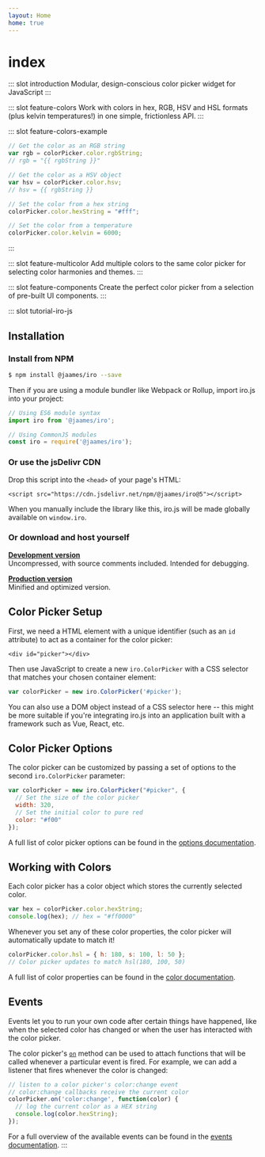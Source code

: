 ```yaml
---
layout: Home
home: true
---
```


# index

::: slot introduction Modular, design-conscious color picker widget for JavaScript :::

::: slot feature-colors Work with colors in hex, RGB, HSV and HSL formats \(plus kelvin temperatures!\) in one simple, frictionless API. :::

::: slot feature-colors-example

```javascript
// Get the color as an RGB string 
var rgb = colorPicker.color.rgbString; 
// rgb = "{{ rgbString }}" 

// Get the color as a HSV object 
var hsv = colorPicker.color.hsv; 
// hsv = {{ rgbString }}

// Set the color from a hex string 
colorPicker.color.hexString = "#fff";

// Set the color from a temperature 
colorPicker.color.kelvin = 6000;
```

:::

::: slot feature-multicolor Add multiple colors to the same color picker for selecting color harmonies and themes. :::

::: slot feature-components Create the perfect color picker from a selection of pre-built UI components. :::

::: slot tutorial-iro-js

## Installation

### Install from NPM

```bash
$ npm install @jaames/iro --save
```

Then if you are using a module bundler like Webpack or Rollup, import iro.js into your project:

```javascript
// Using ES6 module syntax
import iro from '@jaames/iro';

// Using CommonJS modules
const iro = require('@jaames/iro');
```

### Or use the jsDelivr CDN

Drop this script into the `<head>` of your page's HTML:

```markup
<script src="https://cdn.jsdelivr.net/npm/@jaames/iro@5"></script>
```

When you manually include the library like this, iro.js will be made globally available on `window.iro`.

### Or download and host yourself

[**Development version**](https://raw.githubusercontent.com/jaames/iro.js/master/dist/iro.js)  
 Uncompressed, with source comments included. Intended for debugging.

[**Production version**](https://raw.githubusercontent.com/jaames/iro.js/master/dist/iro.min.js)  
 Minified and optimized version.

## Color Picker Setup

First, we need a HTML element with a unique identifier \(such as an `id` attribute\) to act as a container for the color picker:

```markup
<div id="picker"></div>
```

Then use JavaScript to create a new `iro.ColorPicker` with a CSS selector that matches your chosen container element:

```javascript
var colorPicker = new iro.ColorPicker('#picker');
```

You can also use a DOM object instead of a CSS selector here -- this might be more suitable if you're integrating iro.js into an application built with a framework such as Vue, React, etc.

## Color Picker Options

The color picker can be customized by passing a set of options to the second `iro.ColorPicker` parameter:

```javascript
var colorPicker = new iro.ColorPicker("#picker", {
  // Set the size of the color picker
  width: 320,
  // Set the initial color to pure red
  color: "#f00"
});
```

A full list of color picker options can be found in the [options documentation](guide.html#color-picker-options).

## Working with Colors

Each color picker has a color object which stores the currently selected color.

```javascript
var hex = colorPicker.color.hexString;
console.log(hex); // hex = "#ff0000"
```

Whenever you set any of these color properties, the color picker will automatically update to match it!

```javascript
colorPicker.color.hsl = { h: 180, s: 100, l: 50 };
// Color picker updates to match hsl(180, 100, 50)
```

A full list of color properties can be found in the [color documentation](/guide.html#working-with-colors).

## Events

Events let you to run your own code after certain things have happened, like when the selected color has changed or when the user has interacted with the color picker.

The color picker's [`on`](colorPicker_api.html#on) method can be used to attach functions that will be called whenever a particular event is fired. For example, we can add a listener that fires whenever the color is changed:

```javascript
// listen to a color picker's color:change event
// color:change callbacks receive the current color
colorPicker.on('color:change', function(color) {
  // log the current color as a HEX string
  console.log(color.hexString);
});
```

For a full overview of the available events can be found in the [events documentation](/guide.html#color-picker-events). :::

